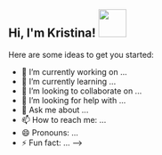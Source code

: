 <h2> Hi, I'm Kristina! <img src="https://media.giphy.com/media/mGcNjsfWAjY5AEZNw6/giphy.gif" width="50"></h2>


Here are some ideas to get you started:

- 🔭 I’m currently working on ...
- 🌱 I’m currently learning ...
- 👯 I’m looking to collaborate on ...
- 🤔 I’m looking for help with ...
- 💬 Ask me about ...
- 📫 How to reach me: ...
- 😄 Pronouns: ...
- ⚡ Fun fact: ...
-->
